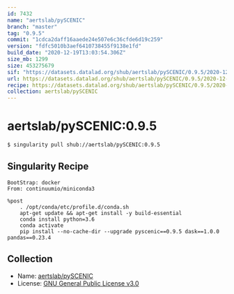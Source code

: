```yaml
---
id: 7432
name: "aertslab/pySCENIC"
branch: "master"
tag: "0.9.5"
commit: "1cdca2daff16aaede24e507e6c36cfde6d19c259"
version: "fdfc5010b3aef6410738455f9138e1fd"
build_date: "2020-12-19T13:03:54.306Z"
size_mb: 1299
size: 453275679
sif: "https://datasets.datalad.org/shub/aertslab/pySCENIC/0.9.5/2020-12-19-1cdca2da-fdfc5010/fdfc5010b3aef6410738455f9138e1fd.simg"
url: https://datasets.datalad.org/shub/aertslab/pySCENIC/0.9.5/2020-12-19-1cdca2da-fdfc5010/
recipe: https://datasets.datalad.org/shub/aertslab/pySCENIC/0.9.5/2020-12-19-1cdca2da-fdfc5010/Singularity
collection: aertslab/pySCENIC
---
```


# aertslab/pySCENIC:0.9.5

```bash
$ singularity pull shub://aertslab/pySCENIC:0.9.5
```

## Singularity Recipe

```singularity
BootStrap: docker
From: continuumio/miniconda3

%post
    . /opt/conda/etc/profile.d/conda.sh
    apt-get update && apt-get install -y build-essential
    conda install python=3.6
    conda activate
    pip install --no-cache-dir --upgrade pyscenic==0.9.5 dask==1.0.0 pandas==0.23.4
```

## Collection

 - Name: [aertslab/pySCENIC](https://github.com/aertslab/pySCENIC)
 - License: [GNU General Public License v3.0](https://api.github.com/licenses/gpl-3.0)

